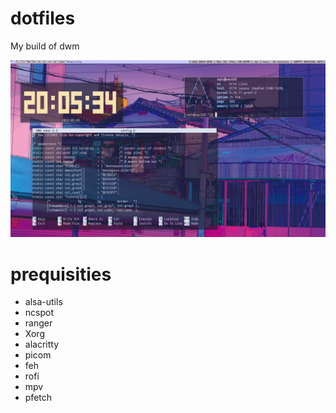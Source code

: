 # dotfiles
My build of dwm

![Alt text](https://raw.githubusercontent.com/xqtc161/dotfiles/main/screenshot.png)


# prequisities
- alsa-utils
- ncspot
- ranger
- Xorg
- alacritty
- picom
- feh
- rofi
- mpv
- pfetch
